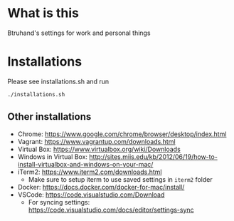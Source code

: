 # What is this

Btruhand's settings for work and personal things

# Installations
Please see installations.sh and run
```bash
./installations.sh
```

## Other installations
- Chrome: https://www.google.com/chrome/browser/desktop/index.html
- Vagrant: https://www.vagrantup.com/downloads.html
- Virtual Box: https://www.virtualbox.org/wiki/Downloads
- Windows in Virtual Box: http://sites.miis.edu/kb/2012/06/19/how-to-install-virtualbox-and-windows-on-your-mac/
- iTerm2: https://www.iterm2.com/downloads.html
  - Make sure to setup iterm to use saved settings in `iterm2` folder
- Docker: https://docs.docker.com/docker-for-mac/install/
- VSCode: https://code.visualstudio.com/Download
  - For syncing settings: https://code.visualstudio.com/docs/editor/settings-sync
